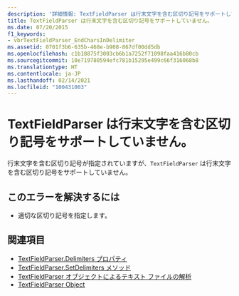 ```yaml
---
description: '詳細情報: TextFieldParser は行末文字を含む区切り記号をサポートしていません'
title: TextFieldParser は行末文字を含む区切り記号をサポートしていません。
ms.date: 07/20/2015
f1_keywords:
- vbrTextFieldParser_EndCharsInDelimiter
ms.assetid: 0701f3b6-635b-468e-b908-867df00dd5db
ms.openlocfilehash: c1b18875f3003cb6b1a7252f71098faa416b80cb
ms.sourcegitcommit: 10e719780594efc781b15295e499c66f316068b8
ms.translationtype: HT
ms.contentlocale: ja-JP
ms.lasthandoff: 02/14/2021
ms.locfileid: "100431003"
---
```

# <a name="textfieldparser-does-not-support-delimiters-that-contain-endline-characters"></a>TextFieldParser は行末文字を含む区切り記号をサポートしていません。

行末文字を含む区切り記号が指定されていますが、`TextFieldParser` は行末文字を含む区切り記号をサポートしていません。  
  
## <a name="to-correct-this-error"></a>このエラーを解決するには  
  
- 適切な区切り記号を指定します。  
  
## <a name="see-also"></a>関連項目

- [TextFieldParser.Delimiters プロパティ](xref:Microsoft.VisualBasic.FileIO.TextFieldParser.Delimiters%2A)
- [TextFieldParser.SetDelimiters メソッド](xref:Microsoft.VisualBasic.FileIO.TextFieldParser.SetDelimiters%2A)
- [TextFieldParser オブジェクトによるテキスト ファイルの解析](../developing-apps/programming/drives-directories-files/parsing-text-files-with-the-textfieldparser-object.md)
- [TextFieldParser Object](../language-reference/objects/textfieldparser-object.md)
